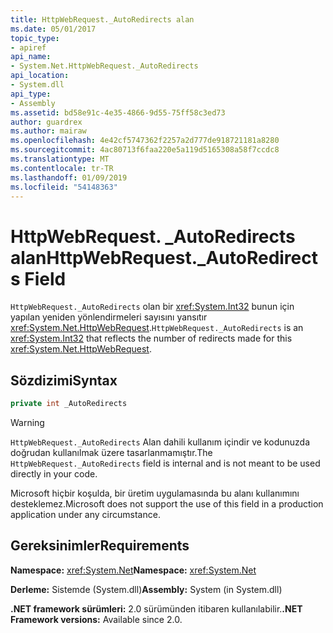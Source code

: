 ```yaml
---
title: HttpWebRequest._AutoRedirects alan
ms.date: 05/01/2017
topic_type:
- apiref
api_name:
- System.Net.HttpWebRequest._AutoRedirects
api_location:
- System.dll
api_type:
- Assembly
ms.assetid: bd58e91c-4e35-4866-9d55-75ff58c3ed73
author: guardrex
ms.author: mairaw
ms.openlocfilehash: 4e42cf5747362f2257a2d777de918721181a8280
ms.sourcegitcommit: 4ac80713f6faa220e5a119d5165308a58f7ccdc8
ms.translationtype: MT
ms.contentlocale: tr-TR
ms.lasthandoff: 01/09/2019
ms.locfileid: "54148363"
---
```

# <a name="httpwebrequestautoredirects-field"></a><span data-ttu-id="656e3-102">HttpWebRequest. \_AutoRedirects alan</span><span class="sxs-lookup"><span data-stu-id="656e3-102">HttpWebRequest.\_AutoRedirects Field</span></span>

<span data-ttu-id="656e3-103">`HttpWebRequest._AutoRedirects` olan bir <xref:System.Int32> bunun için yapılan yeniden yönlendirmeleri sayısını yansıtır <xref:System.Net.HttpWebRequest>.</span><span class="sxs-lookup"><span data-stu-id="656e3-103">`HttpWebRequest._AutoRedirects` is an <xref:System.Int32> that reflects the number of redirects made for this <xref:System.Net.HttpWebRequest>.</span></span>

## <a name="syntax"></a><span data-ttu-id="656e3-104">Sözdizimi</span><span class="sxs-lookup"><span data-stu-id="656e3-104">Syntax</span></span>  
  
```csharp  
private int _AutoRedirects
```

> [!WARNING]
> <span data-ttu-id="656e3-105">`HttpWebRequest._AutoRedirects` Alan dahili kullanım içindir ve kodunuzda doğrudan kullanılmak üzere tasarlanmamıştır.</span><span class="sxs-lookup"><span data-stu-id="656e3-105">The `HttpWebRequest._AutoRedirects` field is internal and is not meant to be used directly in your code.</span></span>
> 
> <span data-ttu-id="656e3-106">Microsoft hiçbir koşulda, bir üretim uygulamasında bu alanı kullanımını desteklemez.</span><span class="sxs-lookup"><span data-stu-id="656e3-106">Microsoft does not support the use of this field in a production application under any circumstance.</span></span>

## <a name="requirements"></a><span data-ttu-id="656e3-107">Gereksinimler</span><span class="sxs-lookup"><span data-stu-id="656e3-107">Requirements</span></span>

<span data-ttu-id="656e3-108">**Namespace:** <xref:System.Net></span><span class="sxs-lookup"><span data-stu-id="656e3-108">**Namespace:** <xref:System.Net></span></span>

<span data-ttu-id="656e3-109">**Derleme:** Sistemde (System.dll)</span><span class="sxs-lookup"><span data-stu-id="656e3-109">**Assembly:** System (in System.dll)</span></span>

<span data-ttu-id="656e3-110">**.NET framework sürümleri:** 2.0 sürümünden itibaren kullanılabilir.</span><span class="sxs-lookup"><span data-stu-id="656e3-110">**.NET Framework versions:** Available since 2.0.</span></span>
